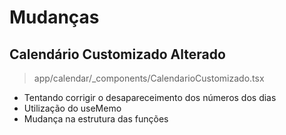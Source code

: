 # Mudanças
## Calendário Customizado Alterado
> app/calendar/_components/CalendarioCustomizado.tsx
- Tentando corrigir o desapareceimento dos números dos dias
- Utilização do useMemo
- Mudança na estrutura das funções
